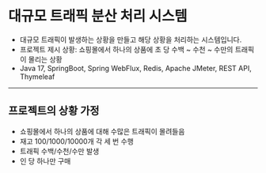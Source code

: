 # 대규모 트래픽 분산 처리 시스템
- 대규모 트래픽이 발생하는 상황을 만들고 해당 상황을 처리하는 시스템입니다.
- 프로젝트 제시 상황: 쇼핑몰에서 하나의 상품에 초 당 수백 ~ 수천 ~ 수만의 트래픽이 몰리는 상황
- Java 17, SpringBoot, Spring WebFlux, Redis, Apache JMeter, REST API, Thymeleaf

---

## 프로젝트의 상황 가정
- 쇼핑몰에서 하나의 상품에 대해 수많은 트래픽이 몰려들음
- 재고 100/1000/10000개 각 세 번 수행
- 트래픽 수백/수천/수만 발생
- 인 당  하나만 구매